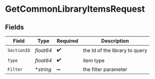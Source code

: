 # GetCommonLibraryItemsRequest


## Fields

| Field                          | Type                           | Required                       | Description                    |
| ------------------------------ | ------------------------------ | ------------------------------ | ------------------------------ |
| `SectionID`                    | *float64*                      | :heavy_check_mark:             | the Id of the library to query |
| `Type`                         | *float64*                      | :heavy_check_mark:             | item type                      |
| `Filter`                       | **string*                      | :heavy_minus_sign:             | the filter parameter           |